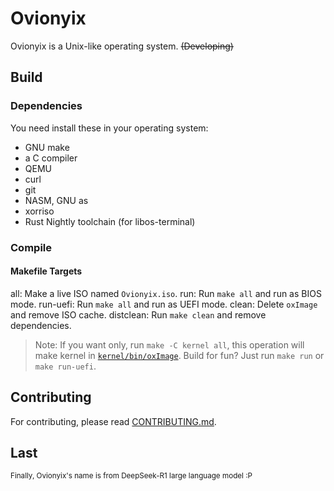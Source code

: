 # Ovionyix
Ovionyix is a Unix-like operating system. ~~(Developing)~~

## Build

### Dependencies
You need install these in your operating system: 
 - GNU make
 - a C compiler
 - QEMU
 - curl
 - git
 - NASM, GNU as
 - xorriso
 - Rust Nightly toolchain (for libos-terminal)

### Compile

#### Makefile Targets
all: Make a live ISO named `Ovionyix.iso`.
run: Run `make all` and run as BIOS mode.
run-uefi: Run `make all` and run as UEFI mode.
clean: Delete `oxImage` and remove ISO cache.
distclean: Run `make clean` and remove dependencies.
> Note: If you want only, run `make -C kernel all`, this operation
> will make kernel in [`kernel/bin/oxImage`](kernel/bin/oxImage).
> Build for fun? Just run `make run` or `make run-uefi`.

## Contributing
For contributing, please read [CONTRIBUTING.md](CONTRIBUTING.md).

## Last
<small>Finally, Ovionyix's name is from DeepSeek-R1 large language model :P</small>
